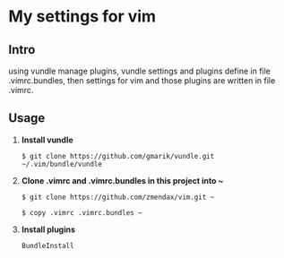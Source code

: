 # My settings for vim

## Intro

using vundle manage plugins, vundle settings and plugins define in file .vimrc.bundles, then settings for vim and those plugins are written in file .vimrc.

## Usage

1. **Install vundle**

   `$ git clone https://github.com/gmarik/vundle.git ~/.vim/bundle/vundle`

2. **Clone .vimrc and .vimrc.bundles in this project into ~**

   `$ git clone https://github.com/zmendax/vim.git ~`

   `$ copy .vimrc .vimrc.bundles ~`

3. **Install plugins**

   `BundleInstall`

   ​